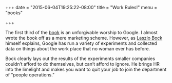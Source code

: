 +++
date = "2015-06-04T19:25:22-08:00"
title = "Work Rules!"
menu = "books"

+++

The first third of the [book](https://www.workrules.net/) is an unforgivable worship to Google. I almost wrote the book off as a mere marketing scheme. However, as [Laszlo Bock](https://www.linkedin.com/in/laszlobock) himself explains, Google has run a variety of experiments and collected data on things about the work place that no woman ever has before.

Bock clearly lays out the results of the experiments smaller companies couldn’t afford to do themselves, but can’t afford to ignore. He brings HR into the limelight and makes you want to quit your job to join the department of "people operations."